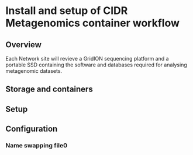 # Install and setup of CIDR Metagenomics container workflow

## Overview
Each Network site will revieve a GridION sequencing platform and a portable SSD containing the software and databases required for analysing metagenomic datasets. 
## Storage and containers

## Setup

## Configuration
### Name swapping file0


